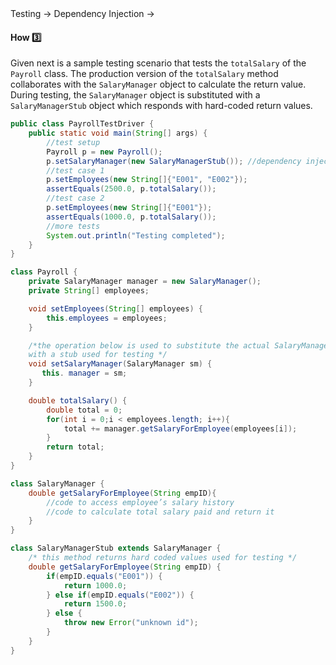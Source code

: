 <link rel="stylesheet" href="{{baseUrl}}/css/textbook.css">

<div class="website-content">

<div id="path">Testing &rarr; Dependency Injection &rarr;</div>

<div id="title">

#### How :three:

</div>

<div id="body">

Given next is a sample testing scenario that tests the `totalSalary` of the `Payroll` class. The production version of the `totalSalary` method collaborates with the `SalaryManager` object to calculate the return value. During testing, the `SalaryManager` object is substituted with a `SalaryManagerStub` object which responds with hard-coded return values.

```java
public class PayrollTestDriver {
    public static void main(String[] args) {
        //test setup
        Payroll p = new Payroll();
        p.setSalaryManager(new SalaryManagerStub()); //dependency injection
        //test case 1
        p.setEmployees(new String[]{"E001", "E002"});
        assertEquals(2500.0, p.totalSalary());
        //test case 2
        p.setEmployees(new String[]{"E001"});
        assertEquals(1000.0, p.totalSalary());
        //more tests
        System.out.println("Testing completed");
    }
}
```

```java
class Payroll {
    private SalaryManager manager = new SalaryManager();
    private String[] employees;

    void setEmployees(String[] employees) {
        this.employees = employees;
    }

    /*the operation below is used to substitute the actual SalaryManager
    with a stub used for testing */
    void setSalaryManager(SalaryManager sm) {
       this. manager = sm;
    }

    double totalSalary() {
        double total = 0;
        for(int i = 0;i < employees.length; i++){
            total += manager.getSalaryForEmployee(employees[i]);
        }
        return total;
    }
}
```

```java
class SalaryManager {
    double getSalaryForEmployee(String empID){
        //code to access employee’s salary history
        //code to calculate total salary paid and return it
    }
}
```

```java
class SalaryManagerStub extends SalaryManager {
    /* this method returns hard coded values used for testing */
    double getSalaryForEmployee(String empID) {
        if(empID.equals("E001")) {
            return 1000.0;
        } else if(empID.equals("E002")) {
            return 1500.0;
        } else {
            throw new Error("unknown id");
        }
    }
}
```

</div>

<div id="extras">

<include src="exercises.md" />

<div>

</div>

